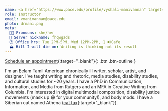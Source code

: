 ```yaml
---
name: <a href="https://www.pace.edu/profile/vyshali-manivannan" target="_blank">Dr. Vyshali Manivannan (Dr. Mani)</a>
role: Instructor
email: vmanivannan@pace.edu
photo: drmani.png
meta:
  👩‍🏫 Pronouns: she/her
  🥸 Server nickname: fhqwgads
  🕛 Office hrs: Tue 2PM-5PM, Wed 12PM-2PM, 📍 🔊Cafe 
  🏔️ Hill I will die on: Writing is thinking not its result
---
```


[Schedule an appointment](https://zcal.co/drmani/office-hrs){:target="_blank"}{: .btn .btn-outline }

I'm an Eelam Tamil American chronically ill writer, scholar, artist, and designer. I've taught writing and rhetoric, media studies, disability studies, and cultural studies for ~20 years. I have a PhD in Communication, Information, and Media from Rutgers and an MFA in Creative Writing from Columbia. I'm interested in digital multimodal composition, disability justice movements (mask up 😷 for your community!), and body mods. I have a Siberian cat named Athena ([cat tax](/ws297y/assets/images/cat_tax.jpg){:target="_blank"}).